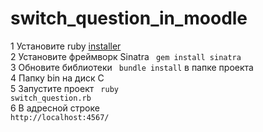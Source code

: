 # switch_question_in_moodle
1 Установите ruby <a href = "https://rubyinstaller.org/downloads/">installer</a> <br>
2 Установите фреймворк Sinatra <code> gem install sinatra </code><br>
3 Обновите библиотеки <code> bundle install</code> в папке проекта <br>
4 Папку bin на диск C <br>
5 Запустите проект <code> ruby switch_question.rb </code> <br>
6 В адресной строке <code> http://localhost:4567/ </code> <br>


